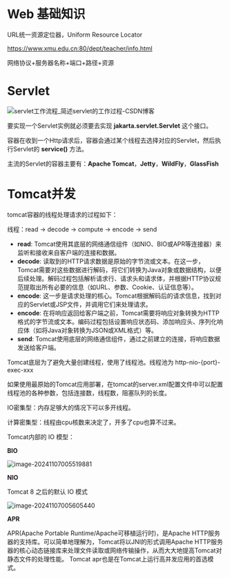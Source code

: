 # Web 基础知识

URL统一资源定位器，Uniform Resource Locator

https://www.xmu.edu.cn:80/dept/teacher/info.html

网络协议+服务器名称+端口+路径+资源





# Servlet

![servlet工作流程_简述servlet的工作过程-CSDN博客](C:\dataz\Project\study-demo\note\images\20190401161434143.png)

要实现一个Servlet实例就必须要去实现 **jakarta.servlet.Servlet** 这个接口。

容器在收到一个Http请求后，容器会通过某个线程去选择对应的Servlet，然后执行Servlet的 **service()** 方法。

主流的Servlet的容器主要有：**Apache Tomcat**，**Jetty**，**WildFly**，**GlassFish**



# Tomcat并发

tomcat容器的线程处理请求的过程如下：

线程：read -> decode -> compute -> encode -> send

- **read**: Tomcat使用其底层的网络通信组件（如NIO、BIO或APR等连接器）来监听和接收来自客户端的连接和数据。
- **decode**: 读取到的HTTP请求数据是原始的字节流或文本。在这一步，Tomcat需要对这些数据进行解码，将它们转换为Java对象或数据结构，以便后续处理。解码过程包括解析请求行、请求头和请求体，并根据HTTP协议规范提取出所有必要的信息（如URL、参数、Cookie、认证信息等）。
- **encode**: 这一步是请求处理的核心。Tomcat根据解码后的请求信息，找到对应的Servlet或JSP文件，并调用它们来处理请求。
- **encode**: 在将响应返回给客户端之前，Tomcat需要将响应对象转换为HTTP格式的字节流或文本。编码过程包括设置响应状态码、添加响应头、序列化响应体（如将Java对象转换为JSON或XML格式）等。
- **send**: Tomcat使用底层的网络通信组件，通过之前建立的连接，将响应数据发送给客户端。

Tomcat底层为了避免大量创建线程，使用了线程池。线程池为 http-nio-{port}-exec-xxx

如果使用最原始的Tomcat应用部署，在tomcat的server.xml配置文件中可以配置线程池的各种参数，包括连接数，线程数，阻塞队列的长度。



IO密集型：内存足够大的情况下可以多开线程。

计算密集型：线程由cpu核数来决定了，开多了cpu也算不过来。



Tomcat内部的 IO 模型：

**BIO**

![image-20241107005519881](C:\dataz\Project\study-demo\note\images\image-20241107005519881.png)

**NIO** 

Tomcat 8 之后的默认 IO 模式

![image-20241107005605440](C:\dataz\Project\study-demo\note\images\image-20241107005605440.png)

**APR**

APR(Apache Portable Runtime/Apache可移植运行时)，是Apache HTTP服务器的支持库。可以简单地理解为，Tomcat将以JNI的形式调用Apache HTTP服务器的核心动态链接库来处理文件读取或网络传输操作，从而大大地提高Tomcat对静态文件的处理性能。 Tomcat apr也是在Tomcat上运行高并发应用的首选模式。

